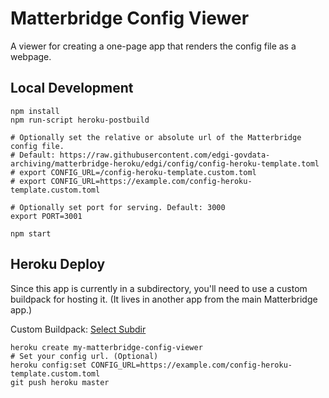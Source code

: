 # Matterbridge Config Viewer

A viewer for creating a one-page app that renders the config file as a
webpage.

## Local Development

```
npm install
npm run-script heroku-postbuild

# Optionally set the relative or absolute url of the Matterbridge config file.
# Default: https://raw.githubusercontent.com/edgi-govdata-archiving/matterbridge-heroku/edgi/config/config-heroku-template.toml
# export CONFIG_URL=/config-heroku-template.custom.toml
# export CONFIG_URL=https://example.com/config-heroku-template.custom.toml

# Optionally set port for serving. Default: 3000
export PORT=3001

npm start
```

## Heroku Deploy

Since this app is currently in a subdirectory, you'll need to use a
custom buildpack for hosting it. (It lives in another app from the main
Matterbridge app.)

Custom Buildpack: [Select Subdir](https://github.com/Pagedraw/heroku-buildpack-select-subdir)

```
heroku create my-matterbridge-config-viewer
# Set your config url. (Optional)
heroku config:set CONFIG_URL=https://example.com/config-heroku-template.custom.toml
git push heroku master
```
